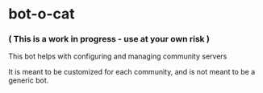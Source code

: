 # bot-o-cat

### ( This is a work in progress - use at your own risk )

This bot helps with configuring and managing community servers

It is meant to be customized for each community, and is not meant to be a generic bot.
